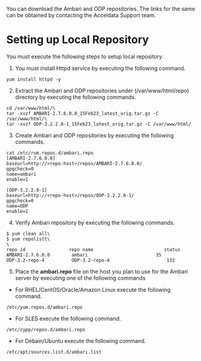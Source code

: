 You can download the Ambari and ODP repositories. The links for the same can be obtained by contacting the Acceldata Support team. 


# Setting up Local Repository

You must execute the following steps to setup local repository. 

1. You must install Httpd service by executing the following command. 

`yum install httpd -y`

2. Extract the Ambari and ODP repositories under (/var/www/html/repo) directory by executing the following commands.

```
cd /var/www/html/\
tar -xvzf AMBARI-2.7.6.0.0_15Feb23_latest_orig.tar.gz -C /var/www/html/\
tar -xvzf ODP-3.2.2.0-1_15Feb23_latest_orig.tar.gz -C /var/www/html/
```

3. Create Ambari and ODP repositories by executing the following commands. 
```
cat /etc/rum.repos.d/ambari.repo
[AMBARI-2.7.6.0.0]
baseurl=http://<repo-host>/repos/AMBARI-2.7.6.0.0/
gpgcheck=0
name=ambari
enable=1

[ODP-3.2.2.0-1]
baseurl=http://<repo-host>/repos/ODP-3.2.2.0-1/
gpgcheck=0
name=ODP
enable=1
```

4. Verify Ambari repository by executing the following commands. 
```
$ yum clean all\
$ yum repolistt\
\
repo id                repo name                          status
AMBARI-2.7.6.0.0        ambari                     	   35
ODP-3.2-repo-4          ODP-3.2-repo-4                     132
```

5. Place the **ambari.repo** file on the host you plan to use for the Ambari server by executing one of the following commands

* For RHEL/CentOS/Oracle/Amazon Linux execute the following command.

`/etc/yum.repos.d/ambari.repo`

* For SLES execute the following command. 

`/etc/zypp/repos.d/ambari.repo`

* For Debain/Ubuntu execute the following command.

`/etc/apt/sources.list.d/ambari.list`

